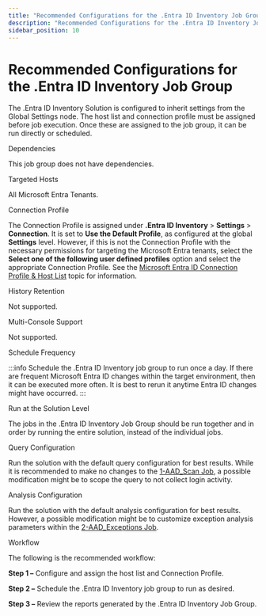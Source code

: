 ```yaml
---
title: "Recommended Configurations for the .Entra ID Inventory Job Group"
description: "Recommended Configurations for the .Entra ID Inventory Job Group"
sidebar_position: 10
---
```


# Recommended Configurations for the .Entra ID Inventory Job Group

The .Entra ID Inventory Solution is configured to inherit settings from the Global Settings node.
The host list and connection profile must be assigned before job execution. Once these are assigned
to the job group, it can be run directly or scheduled.

Dependencies

This job group does not have dependencies.

Targeted Hosts

All Microsoft Entra Tenants.

Connection Profile

The Connection Profile is assigned under **.Entra ID Inventory** > **Settings** > **Connection**. It
is set to **Use the Default Profile**, as configured at the global **Settings** level. However, if
this is not the Connection Profile with the necessary permissions for targeting the Microsoft Entra
tenants, select the **Select one of the following user defined profiles** option and select the
appropriate Connection Profile. See the
[Microsoft Entra ID Connection Profile & Host List](/docs/accessanalyzer/11.6/admin/datacollector/azureadinventory/configurejob.md)
topic for information.

History Retention

Not supported.

Multi-Console Support

Not supported.

Schedule Frequency

:::info
Schedule the .Entra ID Inventory job group to run once a day. If there are
frequent Microsoft Entra ID changes within the target environment, then it can be executed more
often. It is best to rerun it anytime Entra ID changes might have occurred.
:::


Run at the Solution Level

The jobs in the .Entra ID Inventory Job Group should be run together and in order by running the
entire solution, instead of the individual jobs.

Query Configuration

Run the solution with the default query configuration for best results. While it is recommended to
make no changes to the
[1-AAD_Scan Job](/docs/accessanalyzer/11.6/solutions/entraidinventory/1-aad_scan.md),
a possible modification might be to scope the query to not collect login activity.

Analysis Configuration

Run the solution with the default analysis configuration for best results. However, a possible
modification might be to customize exception analysis parameters within the
[2-AAD_Exceptions Job](/docs/accessanalyzer/11.6/solutions/entraidinventory/2-aad_exceptions.md).

Workflow

The following is the recommended workflow:

**Step 1 –** Configure and assign the host list and Connection Profile.

**Step 2 –** Schedule the .Entra ID Inventory job group to run as desired.

**Step 3 –** Review the reports generated by the .Entra ID Inventory Job Group.
